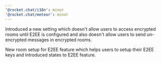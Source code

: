 ```yaml
---
'@rocket.chat/i18n': minor
'@rocket.chat/meteor': minor
---
```


Introduced a new setting which doesn't allow users to access encrypted rooms until E2EE is configured and also doesn't allow users to send un-encrypted messages in encrypted rooms.

New room setup for E2EE feature which helps users to setup their E2EE keys and introduced states to E2EE feature.
